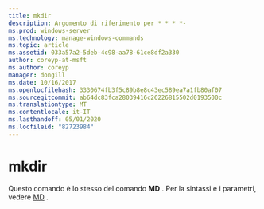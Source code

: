 ```yaml
---
title: mkdir
description: Argomento di riferimento per * * * *-
ms.prod: windows-server
ms.technology: manage-windows-commands
ms.topic: article
ms.assetid: 033a57a2-5deb-4c98-aa78-61ce8df2a330
author: coreyp-at-msft
ms.author: coreyp
manager: dongill
ms.date: 10/16/2017
ms.openlocfilehash: 3330674fb3f5c89b8e8c43ec589ea7a1fb80af07
ms.sourcegitcommit: ab64dc83fca28039416c26226815502d0193500c
ms.translationtype: MT
ms.contentlocale: it-IT
ms.lasthandoff: 05/01/2020
ms.locfileid: "82723984"
---
```

# <a name="mkdir"></a>mkdir



Questo comando è lo stesso del comando **MD** . Per la sintassi e i parametri, vedere [MD](md.md) .